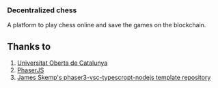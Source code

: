 ### Decentralized chess
A platform to play chess online and save the games on the blockchain.

## Thanks to
1. [Universitat Oberta de Catalunya](https://www.uoc.edu)
2. [PhaserJS](https://phaser.io/)
3. [James Skemp's phaser3-vsc-typescropt-nodejs template repository](https://github.com/JamesSkemp/phaser-3-vsc-typescript-nodejs)
